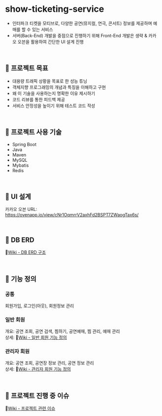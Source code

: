 # show-ticketing-service
- 인터파크 티켓을 모티브로, 다양한 공연(뮤지컬, 연극, 콘서트) 정보를 제공하며 예매를 할 수 있는 서비스
- 서버(Back-End) 개발을 중점으로 진행하기 위해 Front-End 개발은 생략 & 카카오 오븐을 활용하여 간단한 UI 설계 진행

<br>

## &#128204; 프로젝트 목표
* 대용량 트래픽 상황을 목표로 한 성능 튜닝
* 객체지향 프로그래밍의 개념과 특징을 이해하고 구현
* 왜 이 기술을 사용하는지 명확한 이유 제시하기
* 코드 리뷰를 통한 피드백 제공
* 서비스 안정성을 높이기 위해 테스트 코드 작성

<br>

## &#128204; 프로젝트 사용 기술
- Spring Boot
- Java
- Maven
- MySQL
- Mybatis
- Redis

<br>

## &#128204; UI 설계
카카오 오븐 URL:  
https://ovenapp.io/view/cNr1OqmrrV2axhFd2BSPT7ZWaogTax6s/

<br>

## &#128204; DB ERD
🚀[Wiki - DB ERD 구조](https://github.com/f-lab-edu/show-ticketing-service/wiki/DB-ERD-%EA%B5%AC%EC%A1%B0)

<br>

## &#128204; 기능 정의
### 공통
 회원가입, 로그인(아웃), 회원정보 관리
### 일반 회원
 개요: 공연 조회, 공연 검색, 찜하기, 공연예매, 찜 관리, 예매 관리  
 상세: 🚀[Wiki - 일반 회원 기능 정의](https://github.com/f-lab-edu/show-ticketing-service/wiki/%EC%9D%BC%EB%B0%98-%ED%9A%8C%EC%9B%90-%EA%B8%B0%EB%8A%A5-%EC%A0%95%EC%9D%98)
### 관리자 회원
 개요: 공연 조회, 공연장 정보 관리, 공연 정보 관리  
 상세: 🚀[Wiki - 관리자 회원 기능 정의](https://github.com/f-lab-edu/show-ticketing-service/wiki/%EA%B4%80%EB%A6%AC%EC%9E%90-%ED%9A%8C%EC%9B%90-%EA%B8%B0%EB%8A%A5-%EC%A0%95%EC%9D%98)

<br>

## &#128204; 프로젝트 진행 중 이슈
🚀[Wiki - 프로젝트 관련 이슈](https://github.com/f-lab-edu/show-ticketing-service/wiki/%ED%94%84%EB%A1%9C%EC%A0%9D%ED%8A%B8-%EA%B4%80%EB%A0%A8-%EC%9D%B4%EC%8A%88)

